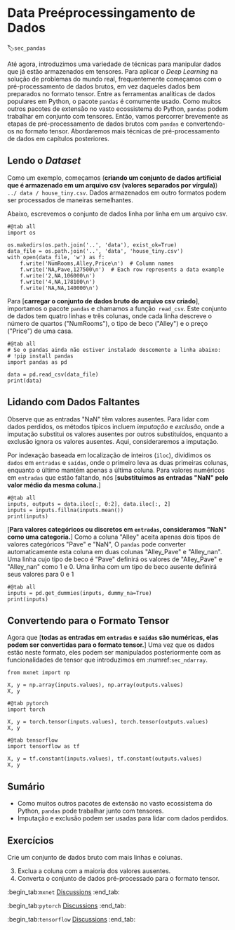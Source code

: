 # Data Preéprocessingamento de Dados
:label:`sec_pandas`

Até agora, introduzimos uma variedade de técnicas para manipular dados que já estão armazenados em tensores.
Para aplicar o *Deep Learning* na solução de problemas do mundo real,
frequentemente começamos com o pré-processamento de dados brutos, em vez daqueles dados bem preparados no formato tensor.
Entre as ferramentas analíticas de dados populares em Python, o pacote `pandas` é comumente usado.
Como muitos outros pacotes de extensão no vasto ecossistema do Python,
`pandas` podem trabalhar em conjunto com tensores.
Então, vamos percorrer brevemente as etapas de pré-processamento de dados brutos com `pandas`
e convertendo-os no formato tensor.
Abordaremos mais técnicas de pré-processamento de dados em capítulos posteriores.

## Lendo o  *Dataset*

Como um exemplo,
começamos (**criando um conjunto de dados artificial que é armazenado em um
arquivo csv (valores separados por vírgula)**)
`../ data / house_tiny.csv`. Dados armazenados em outro
formatos podem ser processados de maneiras semelhantes.

Abaixo, escrevemos o conjunto de dados linha por linha em um arquivo csv.

```{.python .input}
#@tab all
import os

os.makedirs(os.path.join('..', 'data'), exist_ok=True)
data_file = os.path.join('..', 'data', 'house_tiny.csv')
with open(data_file, 'w') as f:
    f.write('NumRooms,Alley,Price\n')  # Column names
    f.write('NA,Pave,127500\n')  # Each row represents a data example
    f.write('2,NA,106000\n')
    f.write('4,NA,178100\n')
    f.write('NA,NA,140000\n')
```

Para [**carregar o conjunto de dados bruto do arquivo csv criado**],
importamos o pacote `pandas` e chamamos a função` read_csv`.
Este conjunto de dados tem quatro linhas e três colunas, onde cada linha descreve o número de quartos ("NumRooms"), o tipo de beco ("Alley") e o preço ("Price") de uma casa.

```{.python .input}
#@tab all
# Se o pandas ainda não estiver instalado descomente a linha abaixo:
# !pip install pandas
import pandas as pd

data = pd.read_csv(data_file)
print(data)
```

## Lidando com Dados Faltantes

Observe que as entradas "NaN" têm valores ausentes.
Para lidar com dados perdidos, os métodos típicos incluem *imputação* e *exclusão*,
onde a imputação substitui os valores ausentes por outros substituídos,
enquanto a exclusão ignora os valores ausentes. Aqui, consideraremos a imputação.

Por indexação baseada em localização de inteiros (`iloc`), dividimos os `dados` em `entradas` e `saídas`,
onde o primeiro leva as duas primeiras colunas, enquanto o último mantém apenas a última coluna.
Para valores numéricos em `entradas` que estão faltando,
nós [**substituímos as entradas "NaN" pelo valor médio da mesma coluna.**]

```{.python .input}
#@tab all
inputs, outputs = data.iloc[:, 0:2], data.iloc[:, 2]
inputs = inputs.fillna(inputs.mean())
print(inputs)
```

[**Para valores categóricos ou discretos em `entradas`, consideramos "NaN" como uma categoria.**]
Como a coluna "Alley" aceita apenas dois tipos de valores categóricos "Pave" e "NaN",
O `pandas` pode converter automaticamente esta coluna em duas colunas "Alley_Pave" e "Alley_nan".
Uma linha cujo tipo de beco é "Pave" definirá os valores de "Alley_Pave" e "Alley_nan" como 1 e 0.
Uma linha com um tipo de beco ausente definirá seus valores para 0 e 1

```{.python .input}
#@tab all
inputs = pd.get_dummies(inputs, dummy_na=True)
print(inputs)
```

## Convertendo para o Formato Tensor

Agora que [**todas as entradas em `entradas` e `saídas` são numéricas, elas podem ser convertidas para o formato tensor.**]
Uma vez que os dados estão neste formato, eles podem ser manipulados posteriormente com as funcionalidades de tensor que introduzimos em :numref:`sec_ndarray`.

```{.python .input}
from mxnet import np

X, y = np.array(inputs.values), np.array(outputs.values)
X, y
```

```{.python .input}
#@tab pytorch
import torch

X, y = torch.tensor(inputs.values), torch.tensor(outputs.values)
X, y
```

```{.python .input}
#@tab tensorflow
import tensorflow as tf

X, y = tf.constant(inputs.values), tf.constant(outputs.values)
X, y
```

## Sumário

* Como muitos outros pacotes de extensão no vasto ecossistema do Python, `pandas` pode trabalhar junto com tensores.
* Imputação e exclusão podem ser usadas para lidar com dados perdidos.

## Exercícios

Crie um conjunto de dados bruto com mais linhas e colunas.

3. Exclua a coluna com a maioria dos valores ausentes.
4. Converta o conjunto de dados pré-processado para o formato tensor.

:begin_tab:`mxnet`
[Discussions](https://discuss.d2l.ai/t/28)
:end_tab:

:begin_tab:`pytorch`
[Discussions](https://discuss.d2l.ai/t/29)
:end_tab:

:begin_tab:`tensorflow`
[Discussions](https://discuss.d2l.ai/t/195)
:end_tab:
<!--stackedit_data:
eyJoaXN0b3J5IjpbMTExMTAxNjcyNywxMzkxNTMwMTQzLDIxMT
Q3MzY2OTEsLTgxNTk0NzU2LC0xNDY1MTYwNjE2LC01MzU1NTgy
NTBdfQ==
-->